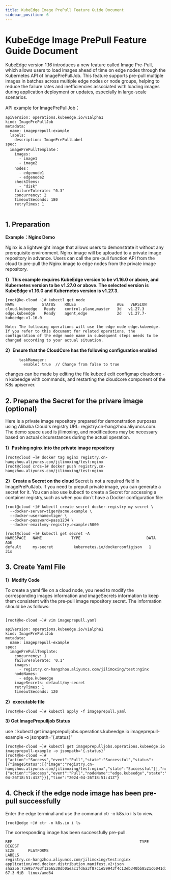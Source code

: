 ```yaml
---
title: KubeEdge Image PrePull Feature Guide Document
sidebar_position: 6
---
```



# KubeEdge Image PrePull Feature Guide Document

KubeEdge version 1.16 introduces a new feature called Image Pre-Pull, which allows users to load images ahead of time on edge nodes through the Kubernetes API of ImagePrePullJob. This feature supports pre-pull multiple images in batches across multiple edge nodes or node groups, helping to reduce the failure rates and inefficiencies associated with loading images during application deployment or updates, especially in large-scale scenarios.

API example for ImagePrePullJob：

```
apiVersion: operations.kubeedge.io/v1alpha1
kind: ImagePrePullJob
metadata:
  name: imageprepull-example
  labels:
    description: ImagePrePullLabel
spec:
  imagePrePullTemplate：
    images:
      - image1
      - image2
    nodes：
      - edgenode1
      - edgenode2
    checkItems:
      - "disk"
    failureTolerate: "0.3"
    concurrency: 2
    timeoutSeconds: 180
    retryTimes: 1
    
```


## 1. Preparation

**Example：Nginx Demo**

Nginx is a lightweight image that allows users to demonstrate it without any prerequisite environment. Nginx image will be uploaded to a private image repository in advance. Users can call the pre-pull function API from the cloud to pre-pull the Nginx image to edge nodes from the private image repository.

**1）This example requires KubeEdge version to be v1.16.0 or above, and Kubernetes version to be v1.27.0 or above. The selected version is KubeEdge v1.16.0 and Kubernetes version is v1.27.3.**

```
[root@ke-cloud ~]# kubectl get node
NAME            STATUS    ROLES                  AGE   VERSION
cloud.kubeedge   Ready    control-plane,master   3d   v1.27.3
edge.kubeedge    Ready    agent,edge             2d   v1.27.7-kubeedge-v1.16.0

Note: The following operations will use the edge node edge.kubeedge. If you refer to this document for related operations, the configuration of the edge node name in subsequent steps needs to be changed according to your actual situation.
```

**2）Ensure that the CloudCore has the following configuration enabled**


```
      taskManager:
        enable: true  // Change from false to true
```
changes can be made by editing the file kubectl edit configmap cloudcore -n kubeedge with commands, and restarting the cloudcore component of the K8s apiserver.




## 2. Prepare the Secret for the privare image (optional)
Here is a private image repository prepared for demonstration purposes using Alibaba Cloud's registry URL: registry.cn-hangzhou.aliyuncs.com. The demo space used is jilimoxing, and modifications may be necessary based on actual circumstances during the actual operation.

**1）Pushing nginx into the private image repository**

```
[root@cloud ~]# docker tag nginx registry.cn-hangzhou.aliyuncs.com/jilimoxing/test:nginx
[root@cloud crds~]# docker push registry.cn-hangzhou.aliyuncs.com/jilimoxing/test:nginx
```

**2）Create a Secret on the cloud**
Secret is not a required field in ImagePrePullJob. If you need to prepull private image, you can generate a secret for it.
You can also use kubectl to create a Secret for accessing a container registry,such as when you don`t have a Docker configuration file:

```
[root@cloud ~]# kubectl create secret docker-registry my-secret \
  --docker-server=tiger@acme.example \
  --docker-username=tiger \
  --docker-password=pass1234 \
  --docker-email=my-registry.example:5000

[root@cloud ~]# kubectl get secret -A
NAMESPACE   NAME             TYPE                             DATA   AGE
default     my-secret         kubernetes.io/dockerconfigjson   1      31s

```

## 3. Create Yaml File

**1）Modify Code**

To create a yaml file on a cloud node, you need to modify the corresponding images information and imageSecrets information to keep them consistent with the pre-pull image repository secret. The information should be as follows:
```

[root@ke-cloud ~]# vim imageprepull.yaml

apiVersion: operations.kubeedge.io/v1alpha1
kind: ImagePrePullJob
metadata:
  name: imageprepull-example
spec:
  imagePrePullTemplate:
    concurrency: 1
    failureTolerate: '0.1'
    images:
      - registry.cn-hangzhou.aliyuncs.com/jilimoxing/test:nginx
    nodeNames:
      - edge.kubeedge
    imageSecrets: default/my-secret
    retryTimes: 1
    timeoutSeconds: 120

```

**2）executable file**


```
[root@ke-cloud ~]# kubectl apply -f imageprepull.yaml
```


**3) Get ImagePrepulljob Status**

use：kubectl get imageprepulljobs.operations.kubeedge.io imageprepull-example -o jsonpath='{.status}'

```
[root@ke-cloud ~]# kubectl get imageprepulljobs.operations.kubeedge.io imageprepull-example -o jsonpath='{.status}'
[root@ke-cloud ~]# {"action":"Success","event":"Pull","state":"Successful","status":[{"imageStatus":[{"image":"registry.cn-hangzhou.aliyuncs.com/jilimoxing/test:nginx","state":"Successful"}],"nodeStatus":{"action":"Success","event":"Pull","nodeName":"edge.kubeedge","state":"Successful","time":"2024-04-26T18:51:41Z"}}],"time":"2024-04-26T18:51:41Z"}
```

## 4. Check if the edge node image has been pre-pull successfully

Enter the edge terminal and use the command ctr -n k8s.io i ls to view.
```
[root@edge ~]# ctr -n k8s.io i ls
```
The corresponding image has been successfully pre-pull.
```
REF                                                        TYPE                                                      DIGEST                                                                  SIZE      PLATFORMS                                                                    LABELS                                                          
registry.cn-hangzhou.aliyuncs.com/jilimoxing/test:nginx    application/vnd.docker.distribution.manifest.v2+json      sha256:73e957703f1266530db0aeac1fd6a3f87c1e59943f4c13eb340bb8521c6041d7 67.3 MiB  linux/amd64 
```


